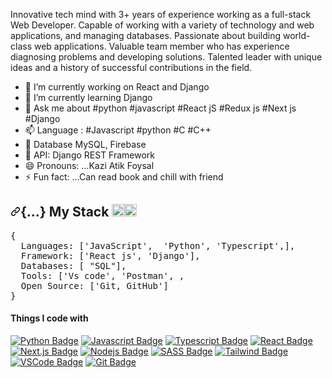 Innovative tech mind with 3+ years of experience working as a full-stack Web Developer. Capable of working with a variety of technology and web applications, and managing databases. Passionate about building world-class web applications. Valuable team member who has experience diagnosing problems and developing solutions. Talented leader with unique ideas and a history of successful contributions in the field.

- 🔭 I’m currently working on React and Django
- 🌱 I’m currently learning Django
- 💬 Ask me about #python #javascript #React jS #Redux js #Next js #Django 
- 📫 Language : #Javascript #python #C #C++
- 🤔 Database  MySQL, Firebase
- 🤔 API: Django REST Framework
- 😄 Pronouns: ...Kazi Atik Foysal
- ⚡ Fun fact: ...Can read book and chill with friend

 <h2><a id="user-content--my-stack-" class="anchor" aria-hidden="true" href="#-my-stack-"><svg class="octicon octicon-link" viewBox="0 0 16 16" version="1.1" width="16" height="16" aria-hidden="true"><path fill-rule="evenodd" d="M7.775 3.275a.75.75 0 001.06 1.06l1.25-1.25a2 2 0 112.83 2.83l-2.5 2.5a2 2 0 01-2.83 0 .75.75 0 00-1.06 1.06 3.5 3.5 0 004.95 0l2.5-2.5a3.5 3.5 0 00-4.95-4.95l-1.25 1.25zm-4.69 9.64a2 2 0 010-2.83l2.5-2.5a2 2 0 012.83 0 .75.75 0 001.06-1.06 3.5 3.5 0 00-4.95 0l-2.5 2.5a3.5 3.5 0 004.95 4.95l1.25-1.25a.75.75 0 00-1.06-1.06l-1.25 1.25a2 2 0 01-2.83 0z"></path></svg></a>{...} My Stack <g-emoji class="g-emoji" alias="computer" fallback-src="https://github.githubassets.com/images/icons/emoji/unicode/1f4bb.png"><img class="emoji" alt="computer" height="20" width="20" src="https://github.githubassets.com/images/icons/emoji/unicode/1f4bb.png"></g-emoji><g-emoji class="g-emoji" alias="rocket" fallback-src="https://github.githubassets.com/images/icons/emoji/unicode/1f680.png"><img class="emoji" alt="rocket" height="20" width="20" src="https://github.githubassets.com/images/icons/emoji/unicode/1f680.png"></g-emoji></h2>

<div class="highlight highlight-source-js">
   <pre><span class="pl-kos">{</span>
  <span class="pl-c1">Languages</span>: <span class="pl-kos">[</span><span class="pl-s">'JavaScript'</span><span class="pl-kos">,</span> <span class="pl-s"></span><span class="pl-kos"></span> <span class="pl-s">'Python'</span><span class="pl-kos">,</span> <span class="pl-s">'Typescript'</span><span class="pl-kos">,</span><span class="pl-kos">]</span><span class="pl-kos">,</span>
  <span class="pl-c1">Framework</span>: <span class="pl-kos">[</span><span class="pl-s">'React js'</span><span class="pl-kos">,</span> <span class="pl-s">'Django'</span><span class="pl-kos">]</span><span class="pl-kos">,</span>
  <span class="pl-c1">Databases</span>: <span class="pl-kos">[</span><span class="pl-s"></span><span class="pl-kos"></span> <span class="pl-s">"SQL"</span><span class="pl-kos">]</span><span class="pl-kos">,</span>
  <span class="pl-c1">Tools</span>: <span class="pl-kos">[</span><span class="pl-s">'Vs code'</span><span class="pl-kos">,</span> <span class="pl-s">'Postman'</span><span class="pl-kos">,</span> <span class="pl-kos">,</span>
  <span class="pl-v">Open</span> <span class="pl-c1">Source</span>: <span class="pl-kos">[</span><span class="pl-s">'Git, GitHub'</span><span class="pl-kos">]</span>
<span class="pl-kos">}</span></pre>
</div>


 
 #### Things I code with
 
 

[![Python Badge](https://img.shields.io/badge/Py-Python-blue)](#) 
[![Javascript Badge](https://img.shields.io/badge/-Javascript-F0DB4F?style=for-the-badge&labelColor=black&logo=javascript&logoColor=F0DB4F)](#) [![Typescript Badge](https://img.shields.io/badge/-Typescript-007acc?style=for-the-badge&labelColor=black&logo=typescript&logoColor=007acc)](#) [![React Badge](https://img.shields.io/badge/-React-61DBFB?style=for-the-badge&labelColor=black&logo=react&logoColor=61DBFB)](#) [![Next.js Badge](https://img.shields.io/badge/next.js-000000?style=for-the-badge&logo=nextdotjs&logoColor=white)](#) [![Nodejs Badge](https://img.shields.io/badge/-Nodejs-3C873A?style=for-the-badge&labelColor=black&logo=node.js&logoColor=3C873A)](#) 
[![SASS Badge](https://img.shields.io/badge/Sass-CC6699?style=for-the-badge&logo=sass&logoColor=white)](#) [![Tailwind Badge](https://img.shields.io/badge/Tailwind%20CSS-092749?style=for-the-badge&logo=tailwindcss&logoColor=06B6D4&labelColor=000000)](#) [![VSCode Badge](https://img.shields.io/badge/Visual_Studio-5C2D91?style=for-the-badge&logo=visual%20studio&logoColor=white)](#) [![Git Badge](https://img.shields.io/badge/Git-F05032?style=for-the-badge&logo=git&logoColor=white)](#)



<img src="https://miro.medium.com/max/1290/0*s2ivt9cecdqsXvts.gif" alt=""/>

